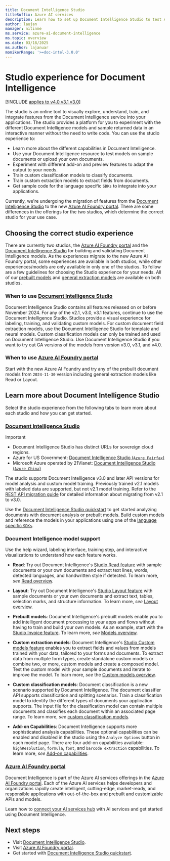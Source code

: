 ```yaml
---
title: Document Intelligence Studio
titleSuffix: Azure AI services
description: Learn how to set up Document Intelligence Studio to test Azure AI Document Intelligence features.
author: laujan
manager: nitinme
ms.service: azure-ai-document-intelligence
ms.topic: overview
ms.date: 03/18/2025
ms.author: lajanuar
monikerRange: '>=doc-intel-3.0.0'
---
```


<!-- markdownlint-disable MD033 -->
<!-- markdownlint-disable MD051 -->

# Studio experience for Document Intelligence

[!INCLUDE [applies to v4.0 v3.1 v3.0](includes/applies-to-v40-v31-v30.md)]

The studio is an online tool to visually explore, understand, train, and integrate features from the Document Intelligence service into your applications. The studio provides a platform for you to experiment with the different Document Intelligence models and sample returned data in an interactive manner without the need to write code. You can use the studio experience to:

* Learn more about the different capabilities in Document Intelligence.
* Use your Document Intelligence resource to test models on sample documents or upload your own documents.
* Experiment with different add-on and preview features to adapt the output to your needs.
* Train custom classification models to classify documents.
* Train custom extraction models to extract fields from documents.
* Get sample code for the language specific `SDKs` to integrate into your applications.

Currently, we're undergoing the migration of features from the [Document Intelligence Studio](https://documentintelligence.ai.azure.com/studio) to the new [Azure AI Foundry portal](https://ai.azure.com/explore/aiservices/vision). There are some differences in the offerings for the two studios, which determine the correct studio for your use case.

## Choosing the correct studio experience

There are currently two studios, the [Azure AI Foundry portal](https://ai.azure.com/explore/aiservices/vision) and the [Document Intelligence Studio](https://documentintelligence.ai.azure.com/studio) for building and validating  Document Intelligence models. As the experiences migrate to the new Azure AI Foundry portal, some experiences are available in both studios, while other experiences/models are only available in only one of the studios. To follow are a few guidelines for choosing the Studio experience for your needs. All of our [prebuilt models](overview.md#prebuilt-models) and [general extraction models](overview.md#document-analysis-models) are available on both studios.

### When to use [Document Intelligence Studio](https://documentintelligence.ai.azure.com/studio)

Document Intelligence Studio contains all features released on or before November 2024. For any of the v2.1, v3.0, v3.1 features, continue to use the Document Intelligence Studio. Studios provide a visual experience for labeling, training, and validating custom models. For custom document field extraction models, use the Document Intelligence Studio for template and neural models. Custom classification models can only be trained and used on Document Intelligence Studio. Use Document Intelligence Studio if you want to try out GA versions of the models from version v3.0, v3.1, and v4.0.

### When to use [Azure AI Foundry portal](https://ai.azure.com/explore/aiservices/vision)

Start with the new Azure AI Foundry and try any of the prebuilt document models from `2024-11-30` version including general extraction models like Read or Layout.

## Learn more about Document Intelligence Studio

Select the studio experience from the following tabs to learn more about each studio and how you can get started.

### [**Document Intelligence Studio**](#tab/di-studio)

> [!IMPORTANT]
>
> * Document Intelligence Studio has distinct URLs for sovereign cloud regions.
> * Azure for US Government: [Document Intelligence Studio (`Azure Fairfax`)](https://formrecognizer.appliedai.azure.us/studio)
> * Microsoft Azure operated by 21Vianet: [Document Intelligence Studio (`Azure China`)](https://formrecognizer.appliedai.azure.cn/studio)

The studio supports Document Intelligence v3.0 and later API versions for model analysis and custom model training. Previously trained v2.1 models with labeled data are supported, but not v2.1 model training. Refer to the [REST API migration guide](v3-1-migration-guide.md) for detailed information about migrating from v2.1 to v3.0.

Use the [Document Intelligence Studio quickstart](quickstarts/try-document-intelligence-studio.md) to get started analyzing documents with document analysis or prebuilt models. Build custom models and reference the models in your applications using one of the [language specific `SDKs`](quickstarts/get-started-sdks-rest-api.md?view=doc-intel-3.0.0&preserve-view=true). 

### Document Intelligence model support

Use the help wizard, labeling interface, training step, and interactive visualizations to understand how each feature works.

* **Read**: Try out Document Intelligence's [Studio Read feature](https://documentintelligence.ai.azure.com/studio/read) with sample documents or your own documents and extract text lines, words, detected languages, and handwritten style if detected. To learn more, *see* [Read overview](prebuilt/read.md).

* **Layout**: Try out Document Intelligence's [Studio Layout feature](https://documentintelligence.ai.azure.com/studio/layout) with sample documents or your own documents and extract text, tables, selection marks, and structure information. To learn more, *see* [Layout overview](prebuilt/layout.md).

* **Prebuilt models**: Document Intelligence's prebuilt models enable you to add intelligent document processing to your apps and flows without having to train and build your own models. As an example, start with the [Studio Invoice feature](https://documentintelligence.ai.azure.com/studio/prebuilt?formType=invoice). To learn more, *see* [Models overview](model-overview.md).

* **Custom extraction models**: Document Intelligence's [Studio Custom models feature](https://documentintelligence.ai.azure.com/studio/custommodel/projects) enables you to extract fields and values from models trained with your data, tailored to your forms and documents. To extract data from multiple form types, create standalone custom models or combine two, or more, custom models and create a composed model. Test the custom model with your sample documents and iterate to improve the model. To learn more, *see* the [Custom models overview](train/custom-model.md).

* **Custom classification models**: Document classification is a new scenario supported by Document Intelligence. The document classifier API supports classification and splitting scenarios. Train a classification model to identify the different types of documents your application supports. The input file for the classification model can contain multiple documents and classifies each document within an associated page range. To learn more, *see* [custom classification models](train/custom-classifier.md).

* **Add-on Capabilities**: Document Intelligence supports more sophisticated analysis capabilities. These optional capabilities can be enabled and disabled in the studio using the `Analyze Options` button in each model page. There are four add-on capabilities available: `highResolution`, `formula`, `font`, and `barcode extraction` capabilities. To learn more, *see* [Add-on capabilities](concept-add-on-capabilities.md).



### [**Azure AI Foundry portal**](#tab/ai-foundry)

Document Intelligence is part of the Azure AI services offerings in the [Azure AI Foundry portal](https://ai.azure.com/). Each of the Azure AI services helps developers and organizations rapidly create intelligent, cutting-edge, market-ready, and responsible applications with out-of-the-box and prebuilt and customizable APIs and models.

Learn how to [connect your AI services hub](../../ai-foundry/ai-services/how-to/connect-ai-services.md) with AI services and get started using Document Intelligence.

## Next steps

* Visit [Document Intelligence Studio](https://formrecognizer.appliedai.azure.com/studio).
* Visit [Azure AI Foundry portal](https://ai.azure.com/explore/aiservices/vision).
* Get started with [Document Intelligence Studio quickstart](quickstarts/get-started-studio.md).
